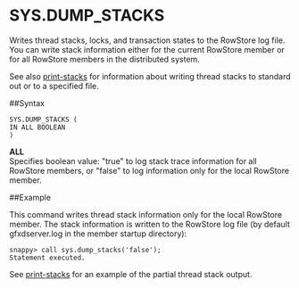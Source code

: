 # SYS.DUMP_STACKS

Writes thread stacks, locks, and transaction states to the RowStore log file. You can write stack information either for the current RowStore member or for all RowStore members in the distributed system.

See also <a href="../store_commands/store-print-stacks.html#reference_13F8B5AFCD9049E380715D2EF0E33BDC" class="xref" title="Prints a stack dump of RowStore member processes.">print-stacks</a> for information about writing thread stacks to standard out or to a specified file.

##Syntax

``` pre
SYS.DUMP_STACKS (
IN ALL BOOLEAN
)
```

**ALL**   
Specifies boolean value: "true" to log stack trace information for all RowStore members, or "false" to log information only for the local RowStore member.

##Example

This command writes thread stack information only for the local RowStore member. The stack information is written to the RowStore log file (by default <span class="ph filepath">gfxdserver.log</span> in the member startup directory):

``` pre
snappy> call sys.dump_stacks('false');
Statement executed.
```

See <a href="../store_commands/store-print-stacks.html#reference_13F8B5AFCD9049E380715D2EF0E33BDC" class="xref" title="Prints a stack dump of RowStore member processes.">print-stacks</a> for an example of the partial thread stack output.


